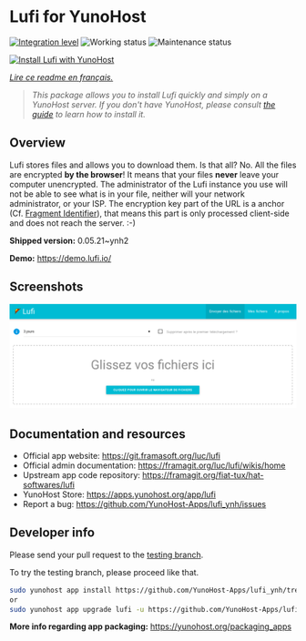 <!--
N.B.: This README was automatically generated by https://github.com/YunoHost/apps/tree/master/tools/README-generator
It shall NOT be edited by hand.
-->

# Lufi for YunoHost

[![Integration level](https://dash.yunohost.org/integration/lufi.svg)](https://dash.yunohost.org/appci/app/lufi) ![Working status](https://ci-apps.yunohost.org/ci/badges/lufi.status.svg) ![Maintenance status](https://ci-apps.yunohost.org/ci/badges/lufi.maintain.svg)

[![Install Lufi with YunoHost](https://install-app.yunohost.org/install-with-yunohost.svg)](https://install-app.yunohost.org/?app=lufi)

*[Lire ce readme en français.](./README_fr.md)*

> *This package allows you to install Lufi quickly and simply on a YunoHost server.
If you don't have YunoHost, please consult [the guide](https://yunohost.org/#/install) to learn how to install it.*

## Overview

Lufi stores files and allows you to download them. Is that all? No. All the files are encrypted **by the browser**! It means that your files **never** leave your computer unencrypted.
The administrator of the Lufi instance you use will not be able to see what is in your file, neither will your network administrator, or your ISP.
The encryption key part of the URL is a anchor (Cf. [Fragment Identifier](https://en.wikipedia.org/wiki/Fragment_identifier)), that means this part is only processed client-side and does not reach the server. :-)


**Shipped version:** 0.05.21~ynh2

**Demo:** https://demo.lufi.io/

## Screenshots

![Screenshot of Lufi](./doc/screenshots/screenshot_lufi_1.png)

## Documentation and resources

* Official app website: <https://git.framasoft.org/luc/lufi>
* Official admin documentation: <https://framagit.org/luc/lufi/wikis/home>
* Upstream app code repository: <https://framagit.org/fiat-tux/hat-softwares/lufi>
* YunoHost Store: <https://apps.yunohost.org/app/lufi>
* Report a bug: <https://github.com/YunoHost-Apps/lufi_ynh/issues>

## Developer info

Please send your pull request to the [testing branch](https://github.com/YunoHost-Apps/lufi_ynh/tree/testing).

To try the testing branch, please proceed like that.

``` bash
sudo yunohost app install https://github.com/YunoHost-Apps/lufi_ynh/tree/testing --debug
or
sudo yunohost app upgrade lufi -u https://github.com/YunoHost-Apps/lufi_ynh/tree/testing --debug
```

**More info regarding app packaging:** <https://yunohost.org/packaging_apps>
